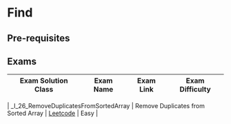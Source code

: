 # Find

## Pre-requisites



## Exams

<!-- create markdown table with following columns -->

<!-- 1. Exam Solution Class
1. Exam Name
2. Exam Link
3. Exam Difficulty -->

<!-- Note to add prefix _I_ or _II_ or _III_ for exam solution class name III means hard, II means medium, I means easy-->

| Exam Solution Class| Exam Name | Exam Link | Exam Difficulty |
| --- | --- | --- | --- |
<!-- 26 -->
| _I_26_RemoveDuplicatesFromSortedArray | Remove Duplicates from Sorted Array | [Leetcode](https://leetcode.com/problems/remove-duplicates-from-sorted-array/) | Easy |
